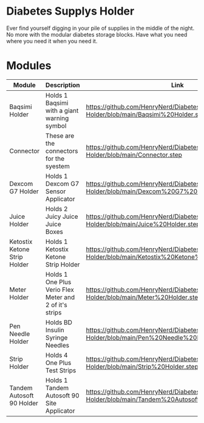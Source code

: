 # Diabetes Supplys Holder #
Ever find yourself digging in your pile of supplies in the middle of the night. No more with the modular diabetes storage blocks. Have what you need where you need it when you need it.

# Modules ##
| Module | Description | Link |
| ----------- | ----------- | ----|
| Baqsimi Holder | Holds 1 Baqsimi with a giant warning symbol| https://github.com/HenryNerd/Diabetes-Supplys-Holder/blob/main/Baqsimi%20Holder.step |
| Connector | These are the connectors for the syestem | https://github.com/HenryNerd/Diabetes-Supplys-Holder/blob/main/Connector.step |
| Dexcom G7 Holder | Holds 1 Dexcom G7 Sensor Applicator | https://github.com/HenryNerd/Diabetes-Supplys-Holder/blob/main/Dexcom%20G7%20Holder.step |
| Juice Holder | Holds 2 Juicy Juice Juice Boxes | https://github.com/HenryNerd/Diabetes-Supplys-Holder/blob/main/Juice%20Holder.step |
| Ketostix Ketone Strip Holder | Holds 1 Ketostix Ketone Strip Holder | https://github.com/HenryNerd/Diabetes-Supplys-Holder/blob/main/Ketostix%20Ketone%20Strip%20Holder.step |
| Meter Holder | Holds 1 One Plus Verio Flex Meter and 2 of it's strips | https://github.com/HenryNerd/Diabetes-Supplys-Holder/blob/main/Meter%20Holder.step |
| Pen Needle Holder | Holds BD Insulin Syringe Needles | https://github.com/HenryNerd/Diabetes-Supplys-Holder/blob/main/Pen%20Needle%20Holder.step |
| Strip Holder | Holds 4 One Plus Test Strips | https://github.com/HenryNerd/Diabetes-Supplys-Holder/blob/main/Strip%20Holder.step |
| Tandem Autosoft 90 Holder | Holds 1 Tandem Autosoft 90 Site Applicator | https://github.com/HenryNerd/Diabetes-Supplys-Holder/blob/main/Tandem%20Autosoft%2090%20Holder.step |

